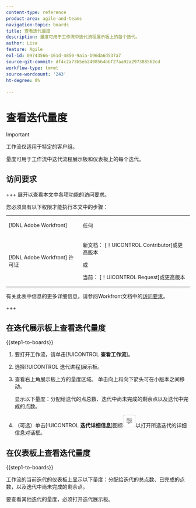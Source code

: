 ```yaml
---
content-type: reference
product-area: agile-and-teams
navigation-topic: boards
title: 查看迭代量度
description: 量度可用于工作流中迭代流程展示板上的每个迭代。
author: Lisa
feature: Agile
exl-id: 09743566-161d-4850-9a1a-b96da6d537a7
source-git-commit: df4c2a73b5eb2498564bbf27aa92a297388562cd
workflow-type: tm+mt
source-wordcount: '243'
ht-degree: 0%

---
```


# 查看迭代量度

>[!IMPORTANT]
>
>工作流仅适用于特定的客户组。

量度可用于工作流中迭代流程展示板和仪表板上的每个迭代。

## 访问要求

+++ 展开以查看本文中各项功能的访问要求。

您必须具有以下权限才能执行本文中的步骤：

<table style="table-layout:auto"> 
 <col> 
 <col> 
 <tbody> 
  <tr> 
   <td role="rowheader">[!DNL Adobe Workfront]</td> 
   <td> <p>任何</p> </td> 
  </tr> 
  <tr> 
   <td role="rowheader">[!DNL Adobe Workfront] 许可证</td> 
   <td> 
   <p>新文档： [！UICONTROL Contributor]或更高版本</p> 
   <p>或</p>
   <p>当前： [！UICONTROL Request]或更高版本</p>
   </td> 
  </tr> 
 </tbody> 
</table>

有关此表中信息的更多详细信息，请参阅Workfront文档中的[访问要求](/help/quicksilver/administration-and-setup/add-users/access-levels-and-object-permissions/access-level-requirements-in-documentation.md)。

+++

## 在迭代展示板上查看迭代量度

{{step1-to-boards}}

1. 要打开工作流，请单击&#x200B;[!UICONTROL **查看工作流**]。
1. 选择[!UICONTROL 迭代进程]展示板。
1. 查看右上角展示板上方的量度区域。 单击向上和向下箭头可在小版本之间移动。

   显示以下量度：分配给迭代的点总数、迭代中尚未完成的剩余点以及迭代中完成的点数。

1. （可选）单击&#x200B;[!UICONTROL **迭代详细信息**]&#x200B;图标![迭代详细信息](assets/iteration-details-button.png)以打开所选迭代的详细信息对话框。

## 在仪表板上查看迭代量度

{{step1-to-boards}}

工作流的当前迭代的仪表板上显示以下量度：分配给迭代的总点数、已完成的点数，以及迭代中尚未完成的剩余点。

要查看其他迭代的量度，必须打开迭代展示板。
